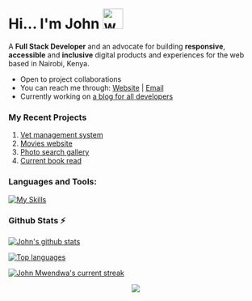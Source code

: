 <h1>Hi... I'm John <a href="#"><a/><img src="https://user-images.githubusercontent.com/72663882/171687151-bb31c996-c9d2-49c8-b593-734946893b23.gif" alt="waving hand gif" aria-hidden="true" width="40" /></h1> 

A **Full Stack Developer** and an advocate for building **responsive**, **accessible** and **inclusive** digital products and experiences for the web based in Nairobi, Kenya. 
- Open to project collaborations
- You can reach me through: <a href="https://johnmwendwa.vercel.app">Website</a>   |  <a href="mailto:dev.johnmwendwa@gmail.com">Email</a>
- Currently working on <a href="https://developers-home.vercel.app">a blog for all developers</a>

### My Recent Projects
1. [Vet management system](https://vet-management-system.vercel.app/)
2. [Movies website](https://react-movies-lac.vercel.app/)
3. [Photo search gallery](https://next-gallery-johnmwendwa.vercel.app/)
4. [Current book read](https://current-book.vercel.app/)

### **Languages and Tools:**  
[![My Skills](https://skills.thijs.gg/icons?i=html,css,tailwind,js,react,vite,ts,next,expressjs,nodejs,mongodb,firebase,md,git,github,vscode,jest,styledcomponents,postman,stackoverflow&perline=13)](#)

### Github Stats ⚡

 [![John's github stats](https://github-readme-mwendwa.vercel.app/api?username=johnmwendwa&show_icons=true&theme=codeSTACKr&count_private=true&line_height=20)](#)
 
 [![Top languages](https://github-readme-mwendwa.vercel.app/api/top-langs/?username=johnmwendwa&theme=codeSTACKr&layout=compact&count_private=true&hide_border=true)](#)

[![John Mwendwa's current streak](https://github-readme-streak-stats-blush.vercel.app/?user=johnmwendwa&theme=highcontrast&hide_border=true&stroke=0000&background=060A0CD0&count_private=true)](#)

<p align="center">
     <img src="https://capsule-render.vercel.app/api?type=waving&color=gradient&height=100&section=footer"/>
</p>

